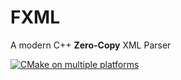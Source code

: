 # FXML
A modern C++ **Zero-Copy** XML Parser

[![CMake on multiple platforms](https://github.com/Rhidian12/FXML/actions/workflows/cmake-multi-platform.yml/badge.svg)](https://github.com/Rhidian12/FXML/actions/workflows/cmake-multi-platform.yml)
